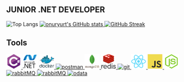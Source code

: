 
## JUNIOR .NET DEVELOPER


![Top Langs](https://github-readme-stats-git-masterrstaa-rickstaa.vercel.app/api/top-langs/?username=onuryurt9&layout=compact)
<a href="http://www.github.com/onuryurt9">
<img src="https://github-readme-stats-git-masterrstaa-rickstaa.vercel.app/api?username=onuryurt9&show_icons=true&hide=&count_private=true&title_color=FF7F00&text_color=00000&icon_color=00000&theme=dark&bg_color=00000&hide_border=true&show_icons=true" alt="onuryurt's GitHub stats" />
 [![GitHub Streak](https://streak-stats.demolab.com/?user=OnurYurt9)](https://git.io/streak-stats)

## Tools
<a href="https://www.w3schools.com/cs/" target="_blank" rel="noreferrer"> <img src="https://raw.githubusercontent.com/devicons/devicon/master/icons/csharp/csharp-original.svg" alt="csharp" width="40" height="40"/>
<a href="https://dotnet.microsoft.com/" target="_blank" rel="noreferrer"> <img src="https://raw.githubusercontent.com/devicons/devicon/master/icons/dot-net/dot-net-original-wordmark.svg" alt="dotnet" width="40" height="40"/> 
<a href="https://www.docker.com/" target="_blank" rel="noreferrer"> <img src="https://raw.githubusercontent.com/devicons/devicon/master/icons/docker/docker-original-wordmark.svg" alt="docker" width="40" height="40"/> </a> 
<a href="https://postman.com" target="_blank" rel="noreferrer"> <img src="https://www.vectorlogo.zone/logos/getpostman/getpostman-icon.svg" alt="postman" width="40" height="40"/> </a> 
<a href="https://www.mongodb.com/" target="_blank" rel="noreferrer"> <img src="https://raw.githubusercontent.com/devicons/devicon/master/icons/mongodb/mongodb-original-wordmark.svg" alt="mongodb" width="40" height="40"/> </a> 
<a href="https://redis.io" target="_blank" rel="noreferrer"> <img src="https://raw.githubusercontent.com/devicons/devicon/master/icons/redis/redis-original-wordmark.svg" alt="redis" width="40" height="40"/> </a>
<a href="https://git-scm.com/" target="_blank" rel="noreferrer"> <img src="https://www.vectorlogo.zone/logos/git-scm/git-scm-icon.svg" alt="git" width="40" height="40"/> </a> 
<a href="https://https://reactjs.org/" target="_blank" rel="noreferrer"> <img src="https://raw.githubusercontent.com/devicons/devicon/master/icons/react/react-original.svg" alt="git" width="40" height="40"/> </a> 
<a href="https://www.javascript.com/" target="_blank" rel="noreferrer"> <img src="https://raw.githubusercontent.com/devicons/devicon/master/icons/javascript/javascript-original.svg" alt="git" width="40" height="40"/> </a>
<a href="https://nodejs.org/en/" target="_blank" rel="noreferrer"> <img src="https://raw.githubusercontent.com/devicons/devicon/master/icons/nodejs/nodejs-original.svg" alt="git" width="40" height="40"/> </a>
 <a href="https://www.rabbitmq.com" target="_blank" rel="noreferrer"> <img src="https://www.vectorlogo.zone/logos/rabbitmq/rabbitmq-icon.svg" alt="rabbitMQ" width="40" height="40"/> </a>
  <a href="https://www.python.org/" target="_blank" rel="noreferrer"> <img src="https://www.vectorlogo.zone/logos/python/python-icon.svg" alt="rabbitMQ" width="40" height="40"/> </a>
   <a href="https://https://www.odata.org" target="_blank" rel="noreferrer"> <img src="https://devblogs.microsoft.com/odata/wp-content/uploads/sites/23/2019/02/ODataLogo-250.png" alt="odata" width="40" height="40"/> </a>
